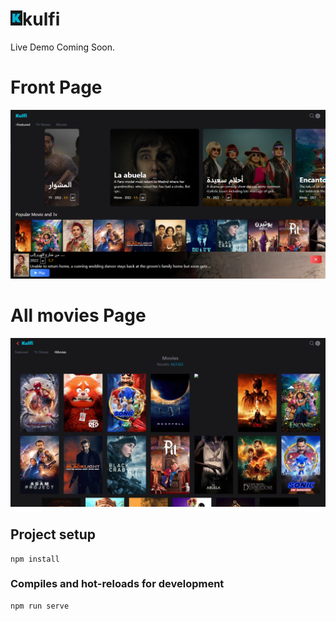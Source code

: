 # <img src="screenshots/kulfi.PNG">kulfi

Live Demo Coming Soon.

# Front Page
<img src="screenshots/kulfi_start_page.PNG"><br/>

# All movies Page
<img src="screenshots/kulfi_all_movie.PNG"><br/>

## Project setup
```
npm install
```

### Compiles and hot-reloads for development
```
npm run serve
```
